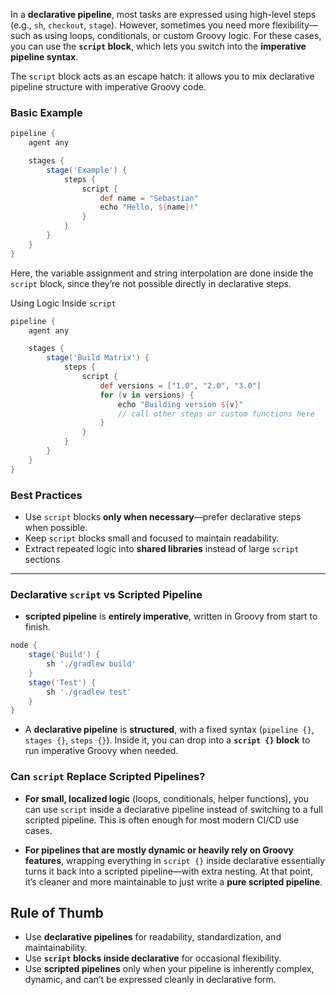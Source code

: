In a **declarative pipeline**, most tasks are expressed using high-level steps (e.g., `sh`, `checkout`, `stage`). However, sometimes you need more flexibility—such as using loops, conditionals, or custom Groovy logic. For these cases, you can use the **`script` block**, which lets you switch into the **imperative pipeline syntax**.

The `script` block acts as an escape hatch: it allows you to mix declarative pipeline structure with imperative Groovy code.

### Basic Example
```groovy
pipeline {
    agent any

    stages {
        stage('Example') {
            steps {
                script {
                    def name = "Sebastian"
                    echo "Hello, ${name}!"
                }
            }
        }
    }
}
```

Here, the variable assignment and string interpolation are done inside the `script` block, since they’re not possible directly in declarative steps.

Using Logic Inside `script`
```groovy
pipeline {
    agent any

    stages {
        stage('Build Matrix') {
            steps {
                script {
                    def versions = ["1.0", "2.0", "3.0"]
                    for (v in versions) {
                        echo "Building version ${v}"
                        // call other steps or custom functions here
                    }
                }
            }
        }
    }
}
```

### Best Practices
- Use `script` blocks **only when necessary**—prefer declarative steps when possible.
- Keep `script` blocks small and focused to maintain readability.
- Extract repeated logic into **shared libraries** instead of large `script` sections

---
### Declarative `script` vs Scripted Pipeline

- **scripted pipeline** is **entirely imperative**, written in Groovy from start to finish.
```groovy
node {
    stage('Build') {
        sh './gradlew build'
    }
    stage('Test') {
        sh './gradlew test'
    }
}
```

- A **declarative pipeline** is **structured**, with a fixed syntax (`pipeline {}`, `stages {}`, `steps {}`). Inside it, you can drop into a **`script {}` block** to run imperative Groovy when needed.
### Can `script` Replace Scripted Pipelines?
- **For small, localized logic** (loops, conditionals, helper functions), you can use `script` inside a declarative pipeline instead of switching to a full scripted pipeline. This is often enough for most modern CI/CD use cases.
    
- **For pipelines that are mostly dynamic or heavily rely on Groovy features**, wrapping everything in `script {}` inside declarative essentially turns it back into a scripted pipeline—with extra nesting. At that point, it’s cleaner and more maintainable to just write a **pure scripted pipeline**.
## Rule of Thumb
- Use **declarative pipelines** for readability, standardization, and maintainability.
- Use **`script` blocks inside declarative** for occasional flexibility.
- Use **scripted pipelines** only when your pipeline is inherently complex, dynamic, and can’t be expressed cleanly in declarative form.